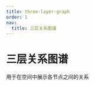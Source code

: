 ```yaml
---
title: three-layer-graph
order: 1
nav:
  title: 三层关系图谱
---
```


# 三层关系图谱

用于在空间中展示各节点之间的关系

<code src='./ThreeLayerGraph.tsx' inline></code>

